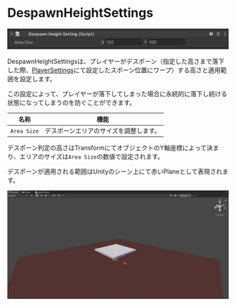 # DespawnHeightSettings

![DespawnHeightSettings_1](./img/DespawnHeightSettings_1.jpg)

DespawnHeightSettingsは、プレイヤーがデスポーン（指定した高さまで落下した際、[PlayerSettings](./PlayerSettings.md)にて設定したスポーン位置にワープ）する高さと適用範囲を設定します。

この設定によって、プレイヤーが落下してしまった場合に永続的に落下し続ける状態になってしまうのを防ぐことができます。

| 名称 | 機能 |
| ---- | ---- |
| `Area Size` | デスポーンエリアのサイズを調整します。 |

デスポーン判定の高さはTransformにてオブジェクトのY軸座標によって決まり、エリアのサイズは`Area Size`の数値で設定されます。

デスポーンが適用される範囲はUnityのシーン上にて赤いPlaneとして表現されます。

![DespawnHeightSettings_2](./img/DespawnHeightSettings_2.jpg)
